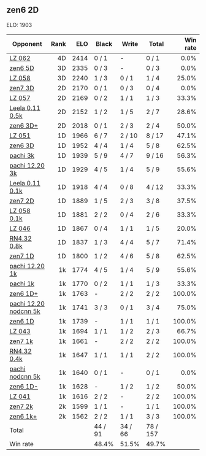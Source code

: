 ## zen6 2D ##

ELO: 1903

Opponent | Rank | ELO | Black | Write | Total | Win rate
---------|-----:|----:|-------|-------|-------|-------:
[LZ 062](LZ%20062.md) | 4D | 2414 | 0 / 1 | - | 0 / 1 | 0.0%
[zen6 5D](zen6%205D.md) | 3D | 2335 | 0 / 3 | - | 0 / 3 | 0.0%
[LZ 058](LZ%20058.md) | 3D | 2240 | 1 / 3 | 0 / 1 | 1 / 4 | 25.0%
[zen7 3D](zen7%203D.md) | 2D | 2170 | 0 / 1 | 0 / 3 | 0 / 4 | 0.0%
[LZ 057](LZ%20057.md) | 2D | 2169 | 0 / 2 | 1 / 1 | 1 / 3 | 33.3%
[Leela 0.11 0.5k](Leela%200.11%200.5k.md) | 2D | 2152 | 1 / 2 | 1 / 5 | 2 / 7 | 28.6%
[zen6 3D+](zen6%203D+.md) | 2D | 2018 | 0 / 1 | 2 / 3 | 2 / 4 | 50.0%
[LZ 051](LZ%20051.md) | 1D | 1966 | 6 / 7 | 2 / 10 | 8 / 17 | 47.1%
[zen6 3D](zen6%203D.md) | 1D | 1952 | 4 / 4 | 1 / 4 | 5 / 8 | 62.5%
[pachi 3k](pachi%203k.md) | 1D | 1939 | 5 / 9 | 4 / 7 | 9 / 16 | 56.3%
[pachi 12.20 3k](pachi%2012.20%203k.md) | 1D | 1929 | 4 / 5 | 1 / 4 | 5 / 9 | 55.6%
[Leela 0.11 0.1k](Leela%200.11%200.1k.md) | 1D | 1918 | 4 / 4 | 0 / 8 | 4 / 12 | 33.3%
[zen7 2D](zen7%202D.md) | 1D | 1889 | 1 / 5 | 2 / 3 | 3 / 8 | 37.5%
[LZ 058 0.1k](LZ%20058%200.1k.md) | 1D | 1881 | 2 / 2 | 0 / 4 | 2 / 6 | 33.3%
[LZ 046](LZ%20046.md) | 1D | 1867 | 0 / 4 | 1 / 1 | 1 / 5 | 20.0%
[RN4.32 0.8k](RN4.32%200.8k.md) | 1D | 1837 | 1 / 3 | 4 / 4 | 5 / 7 | 71.4%
[zen7 1D](zen7%201D.md) | 1D | 1800 | 1 / 2 | 4 / 6 | 5 / 8 | 62.5%
[pachi 12.20 1k](pachi%2012.20%201k.md) | 1k | 1774 | 4 / 5 | 1 / 4 | 5 / 9 | 55.6%
[pachi 1k](pachi%201k.md) | 1k | 1770 | 0 / 2 | 1 / 1 | 1 / 3 | 33.3%
[zen6 1D+](zen6%201D+.md) | 1k | 1763 | - | 2 / 2 | 2 / 2 | 100.0%
[pachi 12.20 nodcnn 5k](pachi%2012.20%20nodcnn%205k.md) | 1k | 1741 | 3 / 3 | 0 / 1 | 3 / 4 | 75.0%
[zen6 1D](zen6%201D.md) | 1k | 1739 | - | 1 / 1 | 1 / 1 | 100.0%
[LZ 043](LZ%20043.md) | 1k | 1694 | 1 / 1 | 1 / 2 | 2 / 3 | 66.7%
[zen7 1k](zen7%201k.md) | 1k | 1661 | - | 2 / 2 | 2 / 2 | 100.0%
[RN4.32 0.4k](RN4.32%200.4k.md) | 1k | 1647 | 1 / 1 | 1 / 1 | 2 / 2 | 100.0%
[pachi nodcnn 5k](pachi%20nodcnn%205k.md) | 1k | 1640 | 0 / 1 | - | 0 / 1 | 0.0%
[zen6 1D-](zen6%201D-.md) | 1k | 1628 | - | 1 / 2 | 1 / 2 | 50.0%
[LZ 041](LZ%20041.md) | 1k | 1616 | 2 / 2 | - | 2 / 2 | 100.0%
[zen7 2k](zen7%202k.md) | 2k | 1599 | 1 / 1 | - | 1 / 1 | 100.0%
[zen6 1k+](zen6%201k+.md) | 2k | 1562 | 2 / 2 | 1 / 1 | 3 / 3 | 100.0%
Total | | | 44 / 91 | 34 / 66 | 78 / 157 | 
Win rate| | | 48.4% | 51.5% | 49.7% | 
